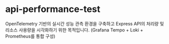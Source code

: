 # api-performance-test
OpenTelemetry 기반의 실시간 성능 관측 환경을 구축하고 Express API의 처리량 및 리소스 사용량을 시각화하기 위한 목적입니다. (Grafana Tempo + Loki + Prometheus를 통합 구성)
